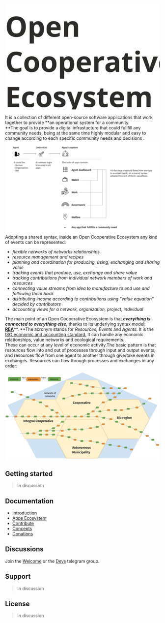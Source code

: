![](/assets/logooce.svg)

It is a collection of different open-source software applications that work together to provide **an operational system for a community.  
**The goal is to provide a digital infrastucture that could fullfill any community needs, being at the same time highly modular and easy to change according to each specific community needs and decisions .  
![](/assets/ex.png)Adopting a shared syntax, inside an Open Cooperative Ecosystem any kind of events can be represented:

* _flexible networks of networks relationships_
* _resource management and recipes_
* _planning and coordination for producing, using, exchanging and sharing value_
* _tracking events that produce, use, exchange and share value_
* _tracking contributions from individual network members of work and resources_
* _connecting value streams from idea to manufacture to end use and following them back_
* _distributing income according to contributions using "value equation" decided by contributors_
* _accounting views for a network, organization, project, individual_

The main point of an Open Cooperative Ecosystem is that _**everything is connected to everything else**_, thanks to its underlying syntax model: [**REA**](/Concepts/rea.md)**. **The acronym stands for _Resources,_ _Events_ and _Agents._ It is the [ISO economic and accounting standard.](http://jtc1sc32.org/doc/N1051-1100/32N1083-CD15944-4-wg1n266.pdf) It can handle any economic relationships, value networks and ecological requirements.  
These can occur at any level of economic activity.The basic pattern is that resources flow into and out of processes through input and output events; and resources flow from one agent to another through give/take events in exchanges. Resources can flow through processes and exchanges in any order:

![](/assets/Artboard.png)

## Getting started

> In discussion

## Documentation

* [Introduction](/history.md)
* [Apps Ecosystem](/apps-ecosystem.md)
* [Contribute](/contribute.md)
* [Concepts](/concepts.md)
* [Donations](/donations.md)

## Discussions

Join the [Welcome](https://t.me/ocewelcome) or the [Devs](https://t.me/joinchat/Bdq2d0yDFbjRbE2VPKqgrA) telegram group.

## Support

> In discussion

## License

> In discussion




